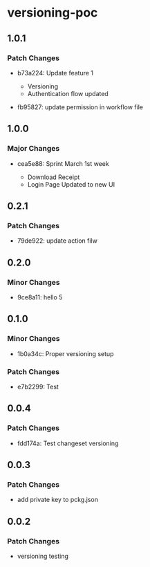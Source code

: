 # versioning-poc

## 1.0.1

### Patch Changes

- b73a224: Update feature 1

  - Versioning
  - Authentication flow updated

- fb95827: update permission in workflow file

## 1.0.0

### Major Changes

- cea5e88: Sprint March 1st week

  - Download Receipt
  - Login Page Updated to new UI

## 0.2.1

### Patch Changes

- 79de922: update action filw

## 0.2.0

### Minor Changes

- 9ce8a11: hello 5

## 0.1.0

### Minor Changes

- 1b0a34c: Proper versioning setup

### Patch Changes

- e7b2299: Test

## 0.0.4

### Patch Changes

- fdd174a: Test changeset versioning

## 0.0.3

### Patch Changes

- add private key to pckg.json

## 0.0.2

### Patch Changes

- versioning testing
